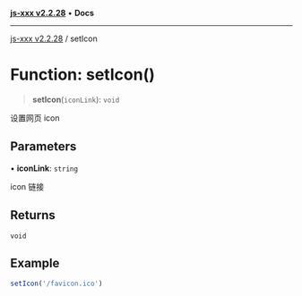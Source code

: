 [**js-xxx v2.2.28**](../README.md) • **Docs**

***

[js-xxx v2.2.28](../README.md) / setIcon

# Function: setIcon()

> **setIcon**(`iconLink`): `void`

设置网页 icon

## Parameters

• **iconLink**: `string`

icon 链接

## Returns

`void`

## Example

```ts
setIcon('/favicon.ico')
```
